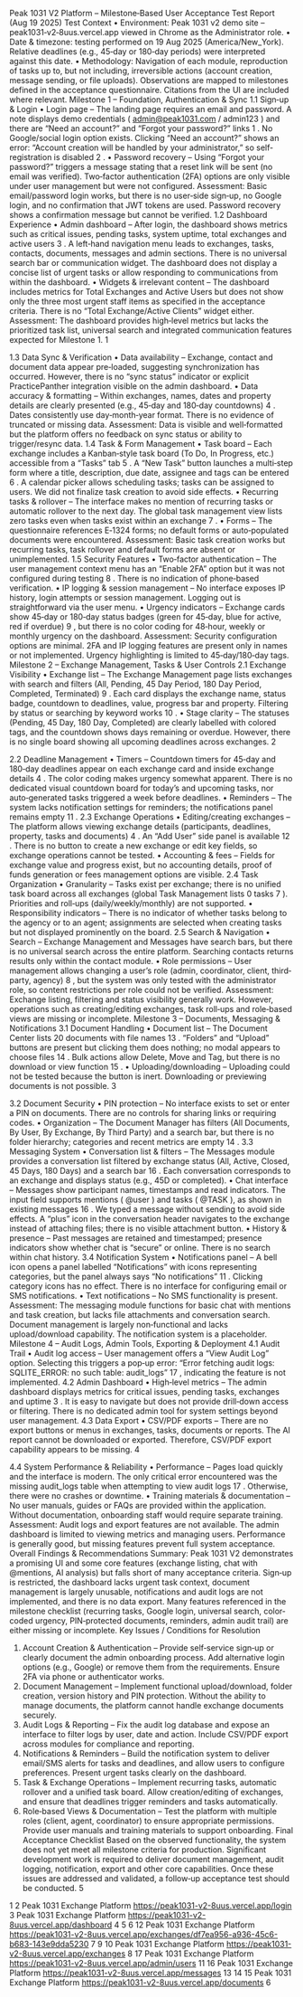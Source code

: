 Peak 1031 V2 Platform – Milestone‐Based User Acceptance Test Report (Aug 19 2025)
Test Context
• Environment: Peak 1031 v2 demo site – peak1031‐v2‐8uus.vercel.app viewed in Chrome as the Administrator role.
• Date & timezone: testing performed on 19 Aug 2025 (America/New_York). Relative deadlines (e.g., 45‐day or 180‐day periods) were interpreted against this date.
• Methodology: Navigation of each module, reproduction of tasks up to, but not including, irreversible actions (account creation, message sending, or file uploads). Observations are mapped to milestones defined in the acceptance questionnaire. Citations from the UI are included where relevant.
Milestone 1 – Foundation, Authentication & Sync 1.1 Sign‐up & Login
• Login page – The landing page requires an email and password. A note displays demo credentials ( admin@peak1031.com / admin123 ) and there are “Need an account?” and “Forgot your password?” links 1 . No Google/social login option exists. Clicking “Need an account?” shows an error: “Account creation will be handled by your administrator,” so self‐registration is disabled 2 .
• Password recovery – Using “Forgot your password?” triggers a message stating that a reset link will be sent (no email was verified). Two‐factor authentication (2FA) options are only visible under user management but were not configured.
Assessment: Basic email/password login works, but there is no user‐side sign‐up, no Google login, and no confirmation that JWT tokens are used. Password recovery shows a confirmation message but cannot be verified.
1.2 Dashboard Experience
• Admin dashboard – After login, the dashboard shows metrics such as critical issues, pending tasks, system uptime, total exchanges and active users 3 . A left‐hand navigation menu leads to exchanges, tasks, contacts, documents, messages and admin sections. There is no universal search bar or communication widget. The dashboard does not display a concise list of urgent tasks or allow responding to communications from within the dashboard.
• Widgets & irrelevant content – The dashboard includes metrics for Total Exchanges and Active Users but does not show only the three most urgent staff items as specified in the acceptance criteria. There is no “Total Exchange/Active Clients” widget either.
Assessment: The dashboard provides high‐level metrics but lacks the prioritized task list, universal search and integrated communication features expected for Milestone 1.
     1

1.3 Data Sync & Verification
• Data availability – Exchange, contact and document data appear pre‐loaded, suggesting synchronization has occurred. However, there is no “sync status” indicator or explicit PracticePanther integration visible on the admin dashboard.
• Data accuracy & formatting – Within exchanges, names, dates and property details are clearly presented (e.g., 45‐day and 180‐day countdowns) 4 . Dates consistently use day‐month‐year format. There is no evidence of truncated or missing data.
Assessment: Data is visible and well‐formatted but the platform offers no feedback on sync status or ability to trigger/resync data.
1.4 Task & Form Management
• Task board – Each exchange includes a Kanban‐style task board (To Do, In Progress, etc.) accessible from a “Tasks” tab 5 . A “New Task” button launches a multi‐step form where a title, description, due date, assignee and tags can be entered 6 . A calendar picker allows scheduling tasks; tasks can be assigned to users. We did not finalize task creation to avoid side effects.
• Recurring tasks & rollover – The interface makes no mention of recurring tasks or automatic rollover to the next day. The global task management view lists zero tasks even when tasks exist within an exchange 7 .
• Forms – The questionnaire references E‐1324 forms; no default forms or auto‐populated documents were encountered.
Assessment: Basic task creation works but recurring tasks, task rollover and default forms are absent or unimplemented.
1.5 Security Features
• Two‐factor authentication – The user management context menu has an “Enable 2FA” option but it was not configured during testing 8 . There is no indication of phone‐based verification.
• IP logging & session management – No interface exposes IP history, login attempts or session management. Logging out is straightforward via the user menu.
• Urgency indicators – Exchange cards show 45‐day or 180‐day status badges (green for 45‐day, blue for active, red if overdue) 9 , but there is no color coding for 48‐hour, weekly or monthly urgency on the dashboard.
Assessment: Security configuration options are minimal. 2FA and IP logging features are present only in names or not implemented. Urgency highlighting is limited to 45‐day/180‐day tags.
Milestone 2 – Exchange Management, Tasks & User Controls 2.1 Exchange Visibility
• Exchange list – The Exchange Management page lists exchanges with search and filters (All, Pending, 45 Day Period, 180 Day Period, Completed, Terminated) 9 . Each card displays the exchange name, status badge, countdown to deadlines, value, progress bar and property. Filtering by status or searching by keyword works 10 .
• Stage clarity – The statuses (Pending, 45 Day, 180 Day, Completed) are clearly labelled with colored tags, and the countdown shows days remaining or overdue. However, there is no single board showing all upcoming deadlines across exchanges.
 2

2.2 Deadline Management
• Timers – Countdown timers for 45‐day and 180‐day deadlines appear on each exchange card and inside exchange details 4 . The color coding makes urgency somewhat apparent. There is no dedicated visual countdown board for today’s and upcoming tasks, nor auto‐generated tasks triggered a week before deadlines.
• Reminders – The system lacks notification settings for reminders; the notifications panel remains empty 11 .
2.3 Exchange Operations
• Editing/creating exchanges – The platform allows viewing exchange details (participants, deadlines, property, tasks and documents) 4 . An “Add User” side panel is available 12 . There is no button to create a new exchange or edit key fields, so exchange operations cannot be tested.
• Accounting & fees – Fields for exchange value and progress exist, but no accounting details, proof of funds generation or fees management options are visible.
2.4 Task Organization
• Granularity – Tasks exist per exchange; there is no unified task board across all exchanges (global Task Management lists 0 tasks 7 ). Priorities and roll‐ups (daily/weekly/monthly) are not supported.
• Responsibility indicators – There is no indicator of whether tasks belong to the agency or to an agent; assignments are selected when creating tasks but not displayed prominently on the board.
2.5 Search & Navigation
• Search – Exchange Management and Messages have search bars, but there is no universal search across the entire platform. Searching contacts returns results only within the contact module.
• Role permissions – User management allows changing a user’s role (admin, coordinator, client, third‐party, agency) 8 , but the system was only tested with the administrator role, so content restrictions per role could not be verified.
Assessment: Exchange listing, filtering and status visibility generally work. However, operations such as creating/editing exchanges, task roll‐ups and role‐based views are missing or incomplete.
Milestone 3 – Documents, Messaging & Notifications 3.1 Document Handling
• Document list – The Document Center lists 20 documents with file names 13 . “Folders” and “Upload” buttons are present but clicking them does nothing; no modal appears to choose files
14 . Bulk actions allow Delete, Move and Tag, but there is no download or view function 15 . • Uploading/downloading – Uploading could not be tested because the button is inert.
Downloading or previewing documents is not possible.
 3

3.2 Document Security
• PIN protection – No interface exists to set or enter a PIN on documents. There are no controls for sharing links or requiring codes.
• Organization – The Document Manager has filters (All Documents, By User, By Exchange,
By Third Party) and a search bar, but there is no folder hierarchy; categories and recent metrics are empty 14 .
3.3 Messaging System
• Conversation list & filters – The Messages module provides a conversation list filtered by exchange status (All, Active, Closed, 45 Days, 180 Days) and a search bar 16 . Each conversation corresponds to an exchange and displays status (e.g., 45D or completed).
• Chat interface – Messages show participant names, timestamps and read indicators. The input field supports mentions ( @user ) and tasks ( @TASK ), as shown in existing messages 16 . We typed a message without sending to avoid side effects. A “plus” icon in the conversation header navigates to the exchange instead of attaching files; there is no visible attachment button.
• History & presence – Past messages are retained and timestamped; presence indicators show whether chat is “secure” or online. There is no search within chat history.
3.4 Notification System
• Notifications panel – A bell icon opens a panel labelled “Notifications” with icons representing categories, but the panel always says “No notifications” 11 . Clicking category icons has no effect. There is no interface for configuring email or SMS notifications.
• Text notifications – No SMS functionality is present.
Assessment: The messaging module functions for basic chat with mentions and task creation, but lacks file attachments and conversation search. Document management is largely non‐functional and lacks upload/download capability. The notification system is a placeholder.
Milestone 4 – Audit Logs, Admin Tools, Exporting & Deployment 4.1 Audit Trail
• Audit log access – User management offers a “View Audit Log” option. Selecting this triggers a pop‐up error: “Error fetching audit logs: SQLITE_ERROR: no such table: audit_logs” 17 , indicating the feature is not implemented.
4.2 Admin Dashboard
• High‐level metrics – The admin dashboard displays metrics for critical issues, pending tasks, exchanges and uptime 3 . It is easy to navigate but does not provide drill‐down access or filtering. There is no dedicated admin tool for system settings beyond user management.
4.3 Data Export
• CSV/PDF exports – There are no export buttons or menus in exchanges, tasks, documents or reports. The AI report cannot be downloaded or exported. Therefore, CSV/PDF export capability appears to be missing.
   4

4.4 System Performance & Reliability
• Performance – Pages load quickly and the interface is modern. The only critical error encountered was the missing audit_logs table when attempting to view audit logs 17 . Otherwise, there were no crashes or downtime.
• Training materials & documentation – No user manuals, guides or FAQs are provided within the application. Without documentation, onboarding staff would require separate training.
Assessment: Audit logs and export features are not available. The admin dashboard is limited to viewing metrics and managing users. Performance is generally good, but missing features prevent full system acceptance.
Overall Findings & Recommendations
Summary: Peak 1031 V2 demonstrates a promising UI and some core features (exchange listing, chat with @mentions, AI analysis) but falls short of many acceptance criteria. Sign‐up is restricted, the dashboard lacks urgent task context, document management is largely unusable, notifications and audit logs are not implemented, and there is no data export. Many features referenced in the milestone checklist (recurring tasks, Google login, universal search, color‐coded urgency, PIN‐protected documents, reminders, admin audit trail) are either missing or incomplete.
Key Issues / Conditions for Resolution
1. Account Creation & Authentication – Provide self‐service sign‐up or clearly document the admin onboarding process. Add alternative login options (e.g., Google) or remove them from the requirements. Ensure 2FA via phone or authenticator works.
2. Document Management – Implement functional upload/download, folder creation, version history and PIN protection. Without the ability to manage documents, the platform cannot handle exchange documents securely.
3. Audit Logs & Reporting – Fix the audit log database and expose an interface to filter logs by user, date and action. Include CSV/PDF export across modules for compliance and reporting.
4. Notifications & Reminders – Build the notification system to deliver email/SMS alerts for tasks and deadlines, and allow users to configure preferences. Present urgent tasks clearly on the dashboard.
5. Task & Exchange Operations – Implement recurring tasks, automatic rollover and a unified task board. Allow creation/editing of exchanges, and ensure that deadlines trigger reminders and tasks automatically.
6. Role‐based Views & Documentation – Test the platform with multiple roles (client, agent, coordinator) to ensure appropriate permissions. Provide user manuals and training materials to support onboarding.
Final Acceptance Checklist
Based on the observed functionality, the system does not yet meet all milestone criteria for production. Significant development work is required to deliver document management, audit logging, notification, export and other core capabilities. Once these issues are addressed and validated, a follow‐up acceptance test should be conducted.
   5

1 2 Peak 1031 Exchange Platform https://peak1031-v2-8uus.vercel.app/login
3 Peak 1031 Exchange Platform https://peak1031-v2-8uus.vercel.app/dashboard
4 5 6 12 Peak 1031 Exchange Platform https://peak1031-v2-8uus.vercel.app/exchanges/df7ea956-a936-45c6-b683-143e9dda5230
7 9 10 Peak 1031 Exchange Platform https://peak1031-v2-8uus.vercel.app/exchanges
8 17 Peak 1031 Exchange Platform https://peak1031-v2-8uus.vercel.app/admin/users
11 16 Peak 1031 Exchange Platform https://peak1031-v2-8uus.vercel.app/messages
13 14 15 Peak 1031 Exchange Platform https://peak1031-v2-8uus.vercel.app/documents
6
